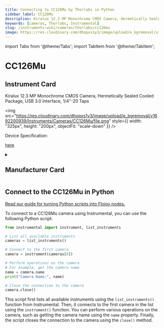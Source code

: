 ```yaml
---
title: Connecting to CC126Mu by Thorlabs in Python
sidebar_label: CC126Mu
description: Kiralux 12.3 MP Monochrome CMOS Camera, Hermetically Sealed Cooled Package, USB 3.0 Interface, 1/4"-20 Taps
keywords: [cameras, Thorlabs, Instrumental]
slug: /instruments-wiki/cameras/thorlabs/cc126mu
image: https://res.cloudinary.com/dhopxs1y3/image/upload/e_bgremoval/v1692200939/Instruments/Cameras/CC126Mu/file.png
---
```


import Tabs from '@theme/Tabs';
import TabItem from '@theme/TabItem';

# CC126Mu

## Instrument Card

<div className="flex my-2">

<div>

Kiralux 12.3 MP Monochrome CMOS Camera, Hermetically Sealed Cooled Package, USB 3.0 Interface, 1/4"-20 Taps

</div>

<img src="https://res.cloudinary.com/dhopxs1y3/image/upload/e_bgremoval/v1692200939/Instruments/Cameras/CC126Mu/file.png" style={{ width: "325px", height: "200px", objectFit: "scale-down" }} />

</div>

<div className="flex text-center">

<p>Device Specification: </p>

<a target="\_blank" href="https://www.thorlabs.com/_sd.cfm?fileName=ITN004586-D02.pdf&partNumber=CC126MU"> here</a>

</div>

<details style={{ marginTop: "15px"}}>
<summary><h2>Manufacturer Card</h2></summary>

<img src="https://res.cloudinary.com/dhopxs1y3/image/upload/e_bgremoval/v1692126009/Instruments/Vendor%20Logos/Thorlabs.png" style={{ width: "100%", height: "170px",objectFit: "scale-down" }} />

Thorlabs, Inc. is an American privately held optical equipment company headquartered in Newton, New Jersey. The company was founded in 1989 by Alex Cable, who serves as its current president and CEO. As of 2018, Thorlabs has annual sales of approximately $500 million.

<ul>
  <li>Headquarters: USA</li>
  <li>Yearly Revenue (millions, USD): 550.0</li>
  <li>Company Website: <a href="https://www.thorlabs.com/">here</a></li>
</ul>
</details>

## Connect to the CC126Mu in Python

[Read our guide for turning Python scripts into Flojoy nodes.](https://docs.flojoy.ai/custom-nodes/creating-custom-node/)
<Tabs>
<TabItem value="Instrumental" label="Instrumental">

To connect to a CC126Mu camera using Instrumental, you can use the following Python script:

```python
from instrumental import instrument, list_instruments

# List all available instruments
cameras = list_instruments()

# Connect to the first camera
camera = instrument(cameras[0])

# Perform operations on the camera
# For example, get the camera name
name = camera.name
print("Camera Name:", name)

# Close the connection to the camera
camera.close()
```

This script first lists all available instruments using the `list_instruments()` function from Instrumental. Then, it connects to the first camera in the list using the `instrument()` function. You can perform various operations on the camera, such as getting the camera name using the `name` property. Finally, the script closes the connection to the camera using the `close()` method.

</TabItem>
</Tabs>